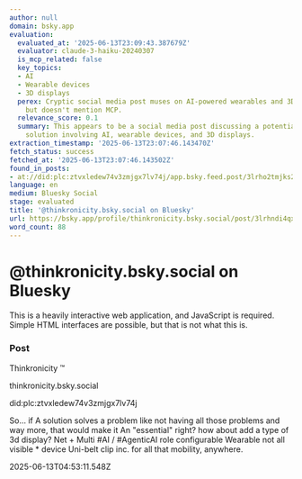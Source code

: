 ```yaml
---
author: null
domain: bsky.app
evaluation:
  evaluated_at: '2025-06-13T23:09:43.387679Z'
  evaluator: claude-3-haiku-20240307
  is_mcp_related: false
  key_topics:
  - AI
  - Wearable devices
  - 3D displays
  perex: Cryptic social media post muses on AI-powered wearables and 3D displays,
    but doesn't mention MCP.
  relevance_score: 0.1
  summary: This appears to be a social media post discussing a potential 'essential'
    solution involving AI, wearable devices, and 3D displays.
extraction_timestamp: '2025-06-13T23:07:46.143470Z'
fetch_status: success
fetched_at: '2025-06-13T23:07:46.143502Z'
found_in_posts:
- at://did:plc:ztvxledew74v3zmjgx7lv74j/app.bsky.feed.post/3lrho2tmjks2c
language: en
medium: Bluesky Social
stage: evaluated
title: '@thinkronicity.bsky.social on Bluesky'
url: https://bsky.app/profile/thinkronicity.bsky.social/post/3lrhndi4qx22v
word_count: 88
---
```


# @thinkronicity.bsky.social on Bluesky

This is a heavily interactive web application, and JavaScript is required. Simple HTML interfaces are possible, but that is not what this is.

### Post

Thinkronicity ™

thinkronicity.bsky.social

did:plc:ztvxledew74v3zmjgx7lv74j

So... if A solution solves a problem like not having all those problems and way more, that would make it An "essential" right? how about add a type of 3d display? Net + Multi \#AI / \#AgenticAI role configurable Wearable not all visible \* device Uni-belt clip inc. for all that mobility, anywhere.

2025-06-13T04:53:11.548Z